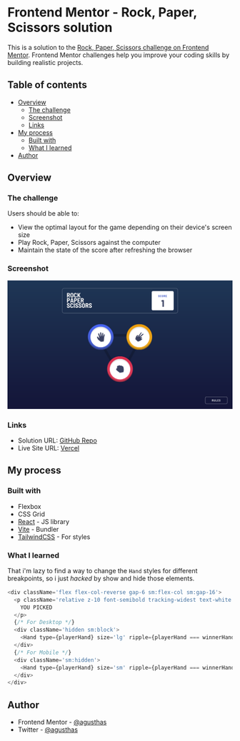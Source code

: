 # Frontend Mentor - Rock, Paper, Scissors solution

This is a solution to the [Rock, Paper, Scissors challenge on Frontend Mentor](https://www.frontendmentor.io/challenges/rock-paper-scissors-game-pTgwgvgH). Frontend Mentor challenges help you improve your coding skills by building realistic projects.

## Table of contents

- [Overview](#overview)
  - [The challenge](#the-challenge)
  - [Screenshot](#screenshot)
  - [Links](#links)
- [My process](#my-process)
  - [Built with](#built-with)
  - [What I learned](#what-i-learned)
- [Author](#author)

## Overview

### The challenge

Users should be able to:

- View the optimal layout for the game depending on their device's screen size
- Play Rock, Paper, Scissors against the computer
- Maintain the state of the score after refreshing the browser

### Screenshot

![](./docs/screenshot.png)

### Links

- Solution URL: [GitHub Repo](https://github.com/agusthas/rock-paper-scissors-main)
- Live Site URL: [Vercel](https://rock-paper-scissors-main.vercel.app/)

## My process

### Built with

- Flexbox
- CSS Grid
- [React](https://reactjs.org/) - JS library
- [Vite](https://vitejs.dev/) - Bundler
- [TailwindCSS](https://tailwindcss.com/) - For styles

### What I learned

That i'm lazy to find a way to change the `Hand` styles for different breakpoints, so i just _hacked_ by show and hide those elements.

```js
<div className='flex flex-col-reverse gap-6 sm:flex-col sm:gap-16'>
  <p className='relative z-10 font-semibold tracking-widest text-white sm:text-3xl'>
    YOU PICKED
  </p>
  {/* For Desktop */}
  <div className='hidden sm:block'>
    <Hand type={playerHand} size='lg' ripple={playerHand === winnerHand} />
  </div>
  {/* For Mobile */}
  <div className='sm:hidden'>
    <Hand type={playerHand} size='sm' ripple={playerHand === winnerHand} />
  </div>
</div>
```

## Author

- Frontend Mentor - [@agusthas](https://www.frontendmentor.io/profile/agusthas)
- Twitter - [@agusthas](https://www.twitter.com/agusthas)
